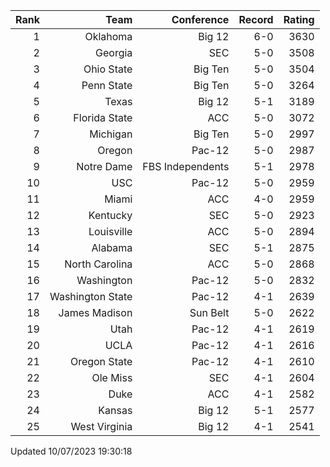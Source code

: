| Rank  | Team                 | Conference           | Record   | Rating |
| ---:  | ---:                 | ---:                 | ---:     | ---:   |
| 1     | Oklahoma             | Big 12               | 6-0      | 3630   |
| 2     | Georgia              | SEC                  | 5-0      | 3508   |
| 3     | Ohio State           | Big Ten              | 5-0      | 3504   |
| 4     | Penn State           | Big Ten              | 5-0      | 3264   |
| 5     | Texas                | Big 12               | 5-1      | 3189   |
| 6     | Florida State        | ACC                  | 5-0      | 3072   |
| 7     | Michigan             | Big Ten              | 5-0      | 2997   |
| 8     | Oregon               | Pac-12               | 5-0      | 2987   |
| 9     | Notre Dame           | FBS Independents     | 5-1      | 2978   |
| 10    | USC                  | Pac-12               | 5-0      | 2959   |
| 11    | Miami                | ACC                  | 4-0      | 2959   |
| 12    | Kentucky             | SEC                  | 5-0      | 2923   |
| 13    | Louisville           | ACC                  | 5-0      | 2894   |
| 14    | Alabama              | SEC                  | 5-1      | 2875   |
| 15    | North Carolina       | ACC                  | 5-0      | 2868   |
| 16    | Washington           | Pac-12               | 5-0      | 2832   |
| 17    | Washington State     | Pac-12               | 4-1      | 2639   |
| 18    | James Madison        | Sun Belt             | 5-0      | 2622   |
| 19    | Utah                 | Pac-12               | 4-1      | 2619   |
| 20    | UCLA                 | Pac-12               | 4-1      | 2616   |
| 21    | Oregon State         | Pac-12               | 4-1      | 2610   |
| 22    | Ole Miss             | SEC                  | 4-1      | 2604   |
| 23    | Duke                 | ACC                  | 4-1      | 2582   |
| 24    | Kansas               | Big 12               | 5-1      | 2577   |
| 25    | West Virginia        | Big 12               | 4-1      | 2541   |

Updated 10/07/2023 19:30:18
